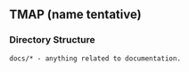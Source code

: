 ## TMAP (name tentative)

### Directory Structure

```
docs/* - anything related to documentation.


```
